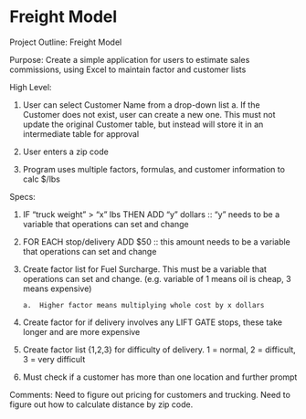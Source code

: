 # Freight Model

Project Outline:  Freight Model


Purpose:
Create a simple application for users to estimate sales commissions, using Excel to maintain factor and customer lists


High Level:
1.	User can select Customer Name from a drop-down list
a.	If the Customer does not exist, user can create a new one. This must not update the original Customer table, but instead will store it in an intermediate table for approval

2.	User enters a zip code

3.	Program uses multiple factors, formulas, and customer information to calc $/lbs


Specs:
1.	IF “truck weight” > “x” lbs THEN ADD “y” dollars ::  “y” needs to be a variable that operations can set and change

2.	FOR EACH stop/delivery ADD $50 :: this amount needs to be a variable that operations can set and change

3.	Create factor list for Fuel Surcharge.  This must be a variable that operations can set and change. (e.g. variable of 1 means oil is cheap, 3 means expensive)

        a.	Higher factor means multiplying whole cost by x dollars

4.	Create factor for if delivery involves any LIFT GATE stops, these take longer and are more expensive

5.	Create factor list {1,2,3} for difficulty of delivery.  1 = normal, 2 = difficult, 3 = very difficult

6.	Must check if a customer has more than one location and further prompt


Comments:
Need to figure out pricing for customers and trucking.  Need to figure out how to calculate distance by zip code.





